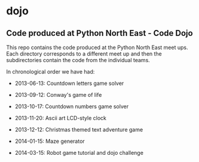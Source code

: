 dojo
====

Code produced at Python North East - Code Dojo
----------------------------------------------

This repo contains the code produced at the Python North East meet
ups. Each directory corresponds to a different meet up and then the
subdirectories contain the code from the individual teams.

In chronological order we have had: 

 - 2013-06-13: Countdown letters game solver

 - 2013-09-12: Conway's game of life 

 - 2013-10-17: Countdown numbers game solver
 
 - 2013-11-20: Ascii art LCD-style clock 
 
 - 2013-12-12: Christmas themed text adventure game
 
 - 2014-01-15: Maze generator
 
 - 2014-03-15: Robot game tutorial and dojo challenge
 

 
 


